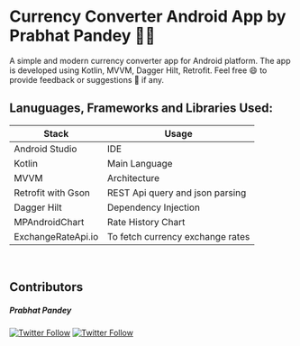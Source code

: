 # **Currency Converter Android App by Prabhat Pandey :man_technologist:**

A simple and modern currency converter app for Android platform. The app is developed using Kotlin, MVVM, Dagger Hilt, Retrofit. Feel free :smile: to provide feedback or suggestions :loudspeaker: if any.

## **Lanuguages, Frameworks and Libraries Used:**

| Stack              | Usage                            |
| ------------------ | -------------------------------- |
| Android Studio     | IDE                              |
| Kotlin             | Main Language                    |
| MVVM               | Architecture                     |
| Retrofit with Gson | REST Api query and json parsing  |
| Dagger Hilt        | Dependency Injection             |
| MPAndroidChart     | Rate History Chart               |
| ExchangeRateApi.io | To fetch currency exchange rates |

<br/>

## **Contributors** ##

##### Prabhat Pandey #####

[![Twitter Follow](https://img.shields.io/twitter/follow/iPrabhat_?label=Follow&style=social)](https://twitter.com/iPrabhat_)  [![Twitter Follow](https://img.shields.io/github/followers/iPrabhat404?label=Follow&style=social)](https://github.com/iPrabhat404)
